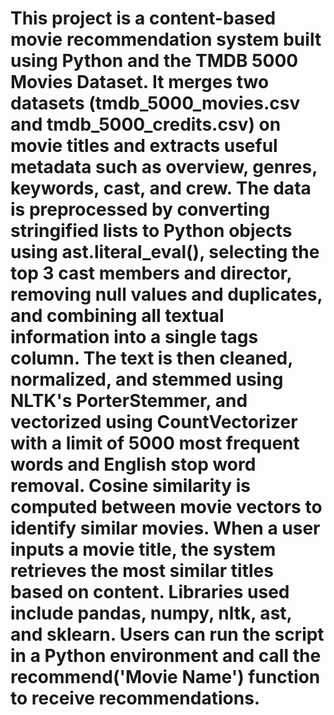 # This project is a content-based movie recommendation system built using Python and the TMDB 5000 Movies Dataset. It merges two datasets (tmdb_5000_movies.csv and tmdb_5000_credits.csv) on movie titles and extracts useful metadata such as overview, genres, keywords, cast, and crew. The data is preprocessed by converting stringified lists to Python objects using ast.literal_eval(), selecting the top 3 cast members and director, removing null values and duplicates, and combining all textual information into a single tags column. The text is then cleaned, normalized, and stemmed using NLTK's PorterStemmer, and vectorized using CountVectorizer with a limit of 5000 most frequent words and English stop word removal. Cosine similarity is computed between movie vectors to identify similar movies. When a user inputs a movie title, the system retrieves the most similar titles based on content. Libraries used include pandas, numpy, nltk, ast, and sklearn. Users can run the script in a Python environment and call the recommend('Movie Name') function to receive recommendations.
